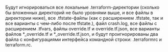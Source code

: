 Будут игнорироваться все локальные .terraform-директории (сколько бы вложенных директорий не было уровнями выше, и все файлы в директории ниже), все .tfstate-файлы (как с расширением .tfstate, так и все варианты с чем-либо после tfstate.), файл crash.log, все файлы с расширением .tfvars, файлы override.tf и override.tf.json, все варианты файлов *_override.tf и *_override.tf.json, и будут проигнорированы два файла с конфигурациями интерфейса командной строки: .terraformrc и terraform.rc.